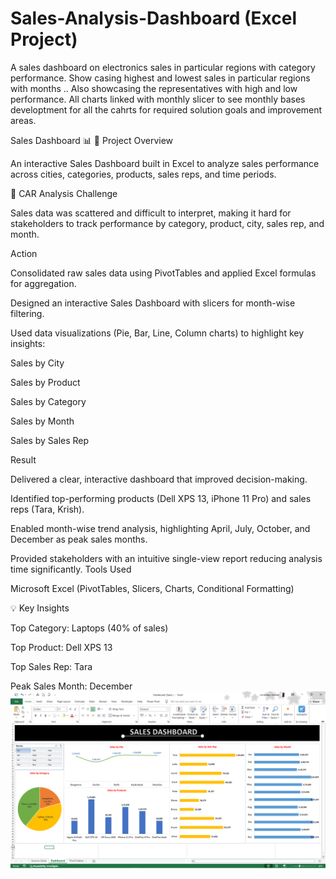 # Sales-Analysis-Dashboard (Excel Project)
A sales dashboard on electronics sales in particular regions with category performance. Show casing highest and lowest sales in particular regions with months .. Also showcasing the representatives with high and low performance. All charts linked with monthly slicer to see monthly bases developtment for all the cahrts for required solution goals and improvement areas.

Sales Dashboard 📊
🚀 Project Overview

An interactive Sales Dashboard built in Excel to analyze sales performance across cities, categories, products, sales reps, and time periods.

🔎 CAR Analysis
Challenge

Sales data was scattered and difficult to interpret, making it hard for stakeholders to track performance by category, product, city, sales rep, and month.

Action

Consolidated raw sales data using PivotTables and applied Excel formulas for aggregation.

Designed an interactive Sales Dashboard with slicers for month-wise filtering.

Used data visualizations (Pie, Bar, Line, Column charts) to highlight key insights:

Sales by City

Sales by Product

Sales by Category

Sales by Month

Sales by Sales Rep

Result

Delivered a clear, interactive dashboard that improved decision-making.

Identified top-performing products (Dell XPS 13, iPhone 11 Pro) and sales reps (Tara, Krish).

Enabled month-wise trend analysis, highlighting April, July, October, and December as peak sales months.

Provided stakeholders with an intuitive single-view report reducing analysis time significantly.
Tools Used

Microsoft Excel (PivotTables, Slicers, Charts, Conditional Formatting)

💡 Key Insights

Top Category: Laptops (40% of sales)

Top Product: Dell XPS 13

Top Sales Rep: Tara

Peak Sales Month: December
![image](https://github.com/VedPratapChauhan/Sales-Analysis-Dashboard-/blob/0abd81103d8235465d0c04e2b02058b2a9f4b8ab/2025-08-28%20(1).png)


